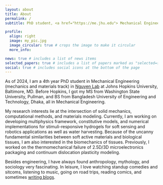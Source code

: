 ```yaml
---
layout: about
title: About
permalink: /
subtitle: PhD student, <a href="https://me.jhu.edu"> Mechanical Engineering, Johns Hopkins University, Baltimore, MD.</a>

profile:
  align: right
  image: my_pic.jpg
  image_circular: true # crops the image to make it circular
  more_info:

news: true # includes a list of news items
selected_papers: true # includes a list of papers marked as "selected={true}"
social: true # includes social icons at the bottom of the page
---
```


As of 2024, I am a 4th year PhD student in Mechanical Engineering (mechanics and materials track) in [Nguyen Lab](https://nguyenlab.wse.jhu.edu) at Johns Hopkins University, Baltimore, MD. Before Hopkins, I got my MS from Washington State University, Pullman, and BS from Bangladesh University of Engineering and Technology, Dhaka, all in Mechanical Engineering.

My research interests lie at the intersection of solid mechanics, computational methods, and materials modeling. Currently, I am working on developing multiphysics framework, constitutive models, and numerical implementations for stimuli-responsive hydrogels for soft sensing and robotics applications as well as water harvesting. Because of the uncanny fundamental similarities between soft active materials and biological tissues, I am also interested in the biomechanics of tissues. Previously, I worked on the thermomechanical failure of 2.5D/3D microelectronics packaging and continuum dislocation plasticity modeling.

Besides engineering, I have always found anthropology, mythology, and sociology very fascinating. In leisure, I love watching standup comedies and sitcoms, listening to music, going on road trips, reading comics, and sometimes [writing blogs](/blog/).